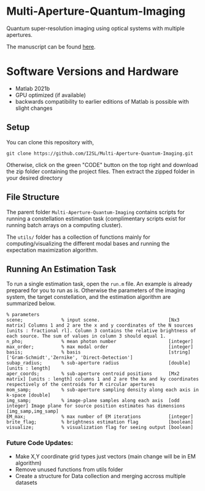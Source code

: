 # Multi-Aperture-Quantum-Imaging
Quantum super-resolution imaging using optical systems with multiple apertures.

The manuscript can be found [here](https://www.overleaf.com/read/wxxqxsrhhqwz).

# Software Versions and Hardware
- Matlab 2021b 
- GPU optimized (if available)
- backwards compatibility to earlier editions of Matlab is possible with slight changes

## Setup
You can clone this repository with,

`git clone https://github.com/I2SL/Multi-Aperture-Quantum-Imaging.git`

Otherwise, click on the green "CODE" button on the top right and download the zip folder containing the project files. Then extract the zipped folder in your desired directory

## File Structure
The parent folder `Multi-Aperture-Quantum-Imaging` contains scripts for running a constellation estimation task (complimentary scripts exist for running batch arrays on a computing cluster).

The `utils/` folder has a collection of functions mainly for computing/visualizing the different modal bases and running the expectation maximization algorithm.

## Running An Estimation Task
To run a single estimation task, open the `run.m` file. An example is already prepared for you to run as is. Otherwise the parameters of the imaging system, the target constellation, and the estimation algorithm are summarized below.

```
% parameters
scene;              % input scene.                         [Nx3 matrix] Columns 1 and 2 are the x and y coordinates of the N sources [units : fractional rl]. Column 3 contains the relative brightness of each source. The sum of values in column 3 should equal 1.
n_pho;              % mean photon number                   [integer]
max_order;          % max modal order                      [integer]
basis;              % basis                                [string] ['Gram-Schmidt','Zernike', 'Direct-Detection']
subap_radius;       % sub-aperture radius                  [double] [units : length]
aper_coords;        % sub-aperture centroid positions      [Mx2 matrix] [units : length] columns 1 and 2 are the kx and ky coordinates respectively of the centroids for M circular apertures
mom_samp;           % sub-aperture sampling density along each axis in k-space [double]
img_samp;           % image-plane samples along each axis  [odd integer] Image plane for source position estimates has dimensions [img_samp,img_samp]
EM_max;             % max number of EM iterations          [integer]
brite_flag;         % brightness estimation flag           [boolean]
visualize;          % visualization flag for seeing output [boolean]
```


### Future Code Updates:
- Make X,Y coordinate grid types just vectors (main change will be in EM algorithm)
- Remove unused functions from utils folder
- Create a structure for Data collection and merging accross multiple datasets
